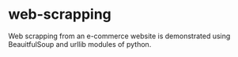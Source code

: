 # web-scrapping
Web scrapping from an e-commerce website is demonstrated using BeauitfulSoup and urllib modules of python.
